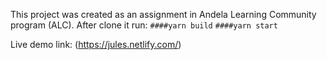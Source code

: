 This project was created as an assignment in Andela Learning Community program (ALC).
After clone it run:
 `####yarn build`
 `####yarn start`

Live  demo link: (https://jules.netlify.com/)
